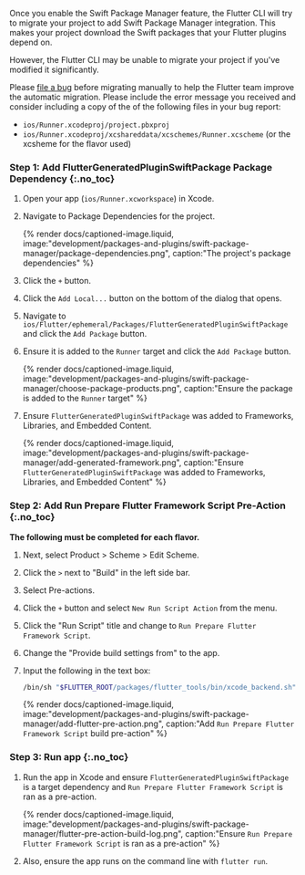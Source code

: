 Once you enable the Swift Package Manager feature, the Flutter CLI will try
to migrate your project to add Swift Package Manager integration. This makes
your project download the Swift packages that your Flutter plugins depend on.

However, the Flutter CLI may be unable to migrate your project if you've
modified it significantly.

Please [file a bug][] before migrating manually to help the Flutter team improve
the automatic migration.
Please include the error message you received and consider including a copy of
the of the following files in your bug report:

* `ios/Runner.xcodeproj/project.pbxproj`
* `ios/Runner.xcodeproj/xcshareddata/xcschemes/Runner.xcscheme`
   (or the xcsheme for the flavor used)

### Step 1: Add FlutterGeneratedPluginSwiftPackage Package Dependency {:.no_toc}

1. Open your app (`ios/Runner.xcworkspace`) in Xcode.
2. Navigate to Package Dependencies for the project.

   {% render docs/captioned-image.liquid,
   image:"development/packages-and-plugins/swift-package-manager/package-dependencies.png",
   caption:"The project's package dependencies" %}

3. Click the `+` button.
4. Click the `Add Local...` button on the bottom of the dialog that opens.
5. Navigate to `ios/Flutter/ephemeral/Packages/FlutterGeneratedPluginSwiftPackage`
   and click the `Add Package` button.
6. Ensure it is added to the `Runner` target and click the `Add Package` button.
 
   {% render docs/captioned-image.liquid,
   image:"development/packages-and-plugins/swift-package-manager/choose-package-products.png",
   caption:"Ensure the package is added to the `Runner` target" %}

7. Ensure `FlutterGeneratedPluginSwiftPackage` was added to Frameworks,
   Libraries, and Embedded Content.

   {% render docs/captioned-image.liquid,
   image:"development/packages-and-plugins/swift-package-manager/add-generated-framework.png",
   caption:"Ensure `FlutterGeneratedPluginSwiftPackage` was added to Frameworks, Libraries, and Embedded Content" %}

### Step 2: Add Run Prepare Flutter Framework Script Pre-Action {:.no_toc}

**The following must be completed for each flavor.**

1. Next, select Product > Scheme > Edit Scheme.
2. Click the `>` next to "Build" in the left side bar.
3. Select Pre-actions.
4. Click the `+` button and select `New Run Script Action` from the menu.
5. Click the "Run Script" title and change to
   `Run Prepare Flutter Framework Script`.
6. Change the "Provide build settings from" to the app.
7. Input the following in the text box:

   ```sh
   /bin/sh "$FLUTTER_ROOT/packages/flutter_tools/bin/xcode_backend.sh" prepare
   ```

   {% render docs/captioned-image.liquid,
   image:"development/packages-and-plugins/swift-package-manager/add-flutter-pre-action.png",
   caption:"Add `Run Prepare Flutter Framework Script` build pre-action" %}

### Step 3: Run app {:.no_toc}

1. Run the app in Xcode and ensure `FlutterGeneratedPluginSwiftPackage` is a
   target dependency and `Run Prepare Flutter Framework Script` is ran as
   a pre-action.

   {% render docs/captioned-image.liquid,
   image:"development/packages-and-plugins/swift-package-manager/flutter-pre-action-build-log.png",
   caption:"Ensure `Run Prepare Flutter Framework Script` is ran as a pre-action" %}

2. Also, ensure the app runs on the command line with `flutter run`.

[file a bug]: {{site.github}}/flutter/flutter/issues/new?template=2_bug.yml